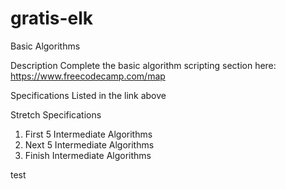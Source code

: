 # gratis-elk
Basic Algorithms

Description
Complete the basic algorithm scripting section here:
https://www.freecodecamp.com/map

Specifications
Listed in the link above

Stretch Specifications
 1. First 5 Intermediate Algorithms
 2. Next 5 Intermediate Algorithms
 3. Finish Intermediate Algorithms

test
